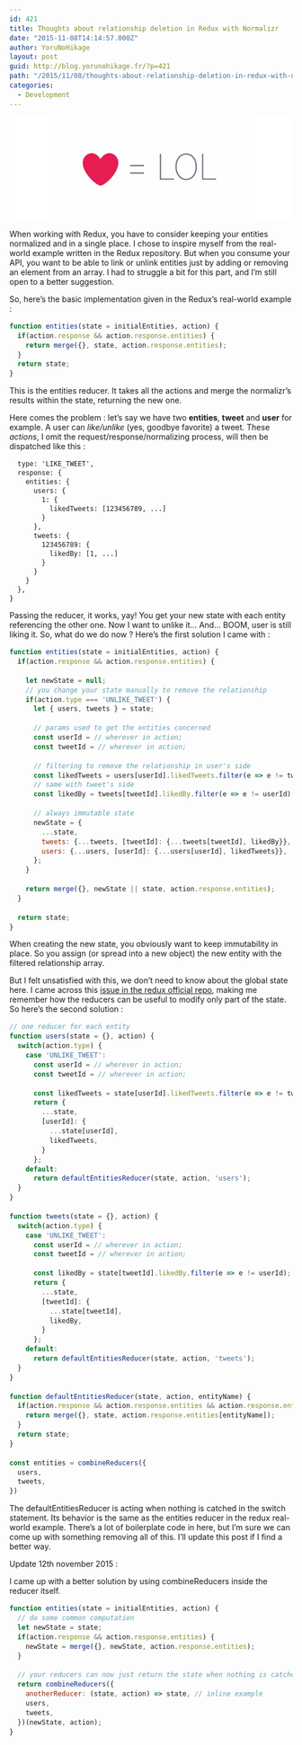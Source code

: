 ```yaml
---
id: 421
title: Thoughts about relationship deletion in Redux with Normalizr
date: "2015-11-08T14:14:57.000Z"
author: YoruNoHikage
layout: post
guid: http://blog.yorunohikage.fr/?p=421
path: "/2015/11/08/thoughts-about-relationship-deletion-in-redux-with-normalizr/"
categories:
  - Development
---
```

![Twitter Like = LOL](heart.png)

When working with Redux, you have to consider keeping your entities normalized and in a single place. I chose to inspire myself from the real-world example written in the Redux repository. But when you consume your API, you want to be able to link or unlink entities just by adding or removing an element from an array. I had to struggle a bit for this part, and I’m still open to a better suggestion.

So, here’s the basic implementation given in the Redux’s real-world example :

```js
function entities(state = initialEntities, action) {
  if(action.response && action.response.entities) {
    return merge({}, state, action.response.entities);
  }
  return state;
}
```

This is the entities reducer. It takes all the actions and merge the normalizr’s results within the state, returning the new one.

Here comes the problem : let’s say we have two **entities**, **tweet** and **user** for example. A user can _like/unlike_ (yes, goodbye favorite) a tweet. These _actions_, I omit the request/response/normalizing process, will then be dispatched like this :

```js{
  type: 'LIKE_TWEET',
  response: {
    entities: {
      users: {
        1: {
          likedTweets: [123456789, ...]
        }
      },
      tweets: {
        123456789: {
          likedBy: [1, ...]
        }
      }
    }
  },
}
```

Passing the reducer, it works, yay! You get your new state with each entity referencing the other one. Now I want to unlike it… And… BOOM, user is still liking it. So, what do we do now ? Here’s the first solution I came with :

```js
function entities(state = initialEntities, action) {
  if(action.response && action.response.entities) {

    let newState = null;
    // you change your state manually to remove the relationship
    if(action.type === 'UNLIKE_TWEET') {
      let { users, tweets } = state;

      // params used to get the entities concerned
      const userId = // wherever in action;
      const tweetId = // wherever in action;

      // filtering to remove the relationship in user's side
      const likedTweets = users[userId].likedTweets.filter(e => e != tweetId);
      // same with tweet's side
      const likedBy = tweets[tweetId].likedBy.filter(e => e != userId);

      // always immutable state
      newState = {
        ...state,
        tweets: {...tweets, [tweetId]: {...tweets[tweetId], likedBy}},
        users: {...users, [userId]: {...users[userId], likedTweets}},
      };
    }

    return merge({}, newState || state, action.response.entities);
  }

  return state;
}
```

When creating the new state, you obviously want to keep immutability in place. So you assign (or spread into a new object) the new entity with the filtered relationship array.

But I felt unsatisfied with this, we don’t need to know about the global state here. I came across this <a href="https://github.com/rackt/redux/issues/994#issuecomment-153341165" target="_blank">issue in the redux official repo</a>, making me remember how the reducers can be useful to modify only part of the state. So here’s the second solution :

```js
// one reducer for each entity
function users(state = {}, action) {
  switch(action.type) {
    case 'UNLIKE_TWEET':
      const userId = // wherever in action;
      const tweetId = // wherever in action;

      const likedTweets = state[userId].likedTweets.filter(e => e != tweetId);
      return {
        ...state,
        [userId]: {
          ...state[userId],
          likedTweets,
        }
      };
    default:
      return defaultEntitiesReducer(state, action, 'users');
  }
}

function tweets(state = {}, action) {
  switch(action.type) {
    case 'UNLIKE_TWEET':
      const userId = // wherever in action;
      const tweetId = // wherever in action;

      const likedBy = state[tweetId].likedBy.filter(e => e != userId);
      return {
        ...state,
        [tweetId]: {
          ...state[tweetId],
          likedBy,
        }
      };
    default:
      return defaultEntitiesReducer(state, action, 'tweets');
  }
}

function defaultEntitiesReducer(state, action, entityName) {
  if(action.response && action.response.entities && action.response.entities[entityName]) {
    return merge({}, state, action.response.entities[entityName]);
  }
  return state;
}

const entities = combineReducers({
  users,
  tweets,
})
```

The defaultEntitiesReducer is acting when nothing is catched in the switch statement. Its behavior is the same as the entities reducer in the redux real-world example. There’s a lot of boilerplate code in here, but I’m sure we can come up with something removing all of this. I’ll update this post if I find a better way.

Update 12th november 2015 :

I came up with a better solution by using combineReducers inside the reducer itself.

```js
function entities(state = initialEntities, action) {
  // do some common computation
  let newState = state;
  if(action.response && action.response.entities) {
    newState = merge({}, newState, action.response.entities);
  }

  // your reducers can now just return the state when nothing is catched in the switch statements
  return combineReducers({
    anotherReducer: (state, action) => state, // inline example
    users,
    tweets,
  })(newState, action);
}
```
